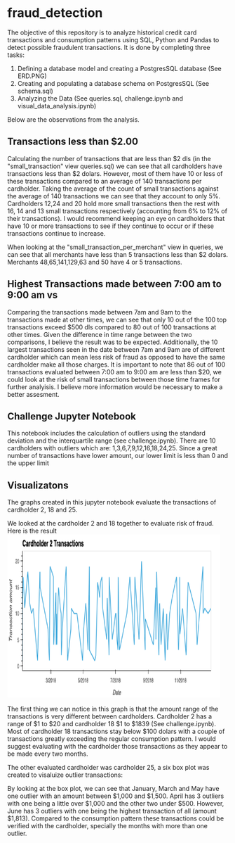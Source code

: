 # fraud_detection

The objective of this repository is to analyze historical credit card transactions and consumption patterns using SQL, Python and Pandas to detect possible fraudulent transactions. It is done by completing three tasks: 
1) Defining a database model and creating a PostgresSQL database (See ERD.PNG)
2) Creating and populating a database schema on PostgresSQL (See schema.sql)
3) Analyzing the Data (See queries.sql, challenge.ipynb and visual_data_analysis.ipynb)

Below are the observations from the analysis. 

## Transactions less than $2.00
Calculating the number of transactions that are less than $2 dls (in the "small_transaction" view queries.sql) we can see that all cardholders have transactions less than $2 dolars. However, most of them have 10 or less of these transactions compared to an average of 140 transactions per cardholder. Taking the average of the count of small transactions against the average of 140 transactions we can see that they account to only 5%. Cardholders 12,24 and 20 hold more small transactions then the rest with 16, 14 and 13 small transactions respectively (accounting from 6% to 12% of their transactions). I would recommend keeping an eye on cardholders that have 10 or more transactions to see if they continue to occur or if these transactions continue to increase. 

When looking at the "small_transaction_per_merchant" view in queries, we can see that all merchants have less than 5 transactions less than $2 dolars. Merchants 48,65,141,129,63 and 50 have 4 or 5 transactions. 

## Highest Transactions made between 7:00 am to 9:00 am vs 
Comparing the transactions made between 7am and 9am to the transactions made at other times, we can see that only 10 out of the 100 top transactions exceed $500 dls compared to 80 out of 100 transactions at other times. Given the difference in time range between the two comparisons, I believe the result was to be expected. Additionally, the 10 largest transactions seen in the date between 7am and 9am are of different cardholder which can mean less risk of fraud as opposed to have the same cardholder make all those charges. It is important to note that 86 out of 100 transactions evaluated between 7:00 am to 9:00 am are less than $20, we could look at the risk of small transactions between those time frames for further analyisis. I believe more information would be necessary to make a better assesment.

## Challenge Jupyter Notebook
This notebook includes the calculation of outliers using the standard deviation and the interquartile range (see challenge.ipynb). There are 10 cardholders with outliers which are: 1,3,6,7,9,12,16,18,24,25. Since a great number of transactions have lower amount, our lower limit is less than 0 and the upper limit 

## Visualizatons
The graphs created in this jupyter notebook evaluate the transactions of cardholder 2, 18 and 25.

We looked at the cardholder 2 and 18 together to evaluate risk of fraud. Here is the result
<img src="graphs/Cardholder_2.png" width="485.4" height="370.8"> <br> 

The first thing we can notice in this graph is that the amount range of the transactions is very different between cardholders. Cardholder 2 has a range of $1 to $20 and cardholder 18 $1 to $1839 (See challenge.ipynb). Most of cardholder 18 transactions stay below $100 dolars with a couple of transactions greatly exceeding the regular consumption pattern. I would suggest evaluating with the cardholder those transactions as they appear to be made every two months.

The other evaluated cardholder was cardholder 25, a six box plot was created to visaluize outlier transactions:


By looking at the box plot, we can see that January, March and May have one outlier with an amount between $1,000 and $1,500. April has 3 outliers with one being a little over $1,000 and the other two under $500. However, June has 3 outliers with one being the highest transaction of all (amount $1,813). Compared to the consumption pattern these transactions could be verified with the cardholder, specially the months with more than one outlier. 


